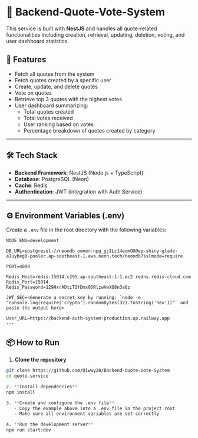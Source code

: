 # 📝 Backend-Quote-Vote-System

This service is built with **NestJS** and handles all quote-related functionalities including creation, retrieval, updating, deletion, voting, and user dashboard statistics.

## 🚀 Features

- Fetch all quotes from the system  
- Fetch quotes created by a specific user  
- Create, update, and delete quotes  
- Vote on quotes  
- Retrieve top 3 quotes with the highest votes  
- User dashboard summarizing:  
  - Total quotes created  
  - Total votes received  
  - User ranking based on votes  
  - Percentage breakdown of quotes created by category

---

## 🛠 Tech Stack

- **Backend Framework**: NestJS (Node.js + TypeScript)  
- **Database**: PostgreSQL (Neon)  
- **Cache**: Redis  
- **Authentication**: JWT (integration with Auth Service)  

---

## ⚙️ Environment Variables (.env)

Create a `.env` file in the root directory with the following variables:

```env
NODE_ENV=development

DB_URL=postgresql://neondb_owner:npg_gjILc14eomOU@ep-shiny-glade-a1uybeg0-pooler.ap-southeast-1.aws.neon.tech/neondb?sslmode=require

PORT=4000

Redis_Host=redis-15014.c295.ap-southeast-1-1.ec2.redns.redis-cloud.com
Redis_Port=15014
Redis_Password=129HxrADtiTIfDmx06RlzwXwXQ8n3a8z

JWT_SEC=<Generate a secret key by running: `node -e "console.log(require('crypto').randomBytes(32).toString('hex'))"` and paste the output here>

User_URL=https://backend-auth-system-production.up.railway.app
---
```

## 📦 How to Run

1. **Clone the repository**

```bash
git clone https://github.com/Diwwy20/Backend-Quote-Vote-System
cd quote-service
```
```bash
2. **Install dependencies**
npm install
```
```bash
3. **Create and configure the .env file**
   - Copy the example above into a .env file in the project root
   - Make sure all environment variables are set correctly
```
```bash
4. **Run the development server**
npm run start:dev
```
